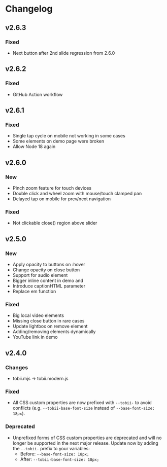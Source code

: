 # Changelog

## v2.6.3

### Fixed

- Next button after 2nd slide regression from 2.6.0

## v2.6.2

### Fixed

- GitHub Action workflow

## v2.6.1

### Fixed

- Single tap cycle on mobile not working in some cases
- Some elements on demo page were broken
- Allow Node 18 again

## v2.6.0

### New

- Pinch zoom feature for touch devices
- Double click and wheel zoom with mouse/touch clamped pan
- Delayed tap on mobile for prev/next navigation

### Fixed

- Not clickable close() region above slider

## v2.5.0

### New

- Apply opacity to buttons on :hover
- Change opacity on close button
- Support for audio element
- Bigger inline content in demo and
- Introduce captionHTML parameter
- Replace em function

### Fixed

- Big local video elements
- Missing close button in rare cases
- Update lightbox on remove element
- Adding/removing elements dynamically
- YouTube link in demo

## v2.4.0

### Changes

- tobii.mjs -> tobii.modern.js

### Fixed

- All CSS custom properties are now prefixed with `--tobii-` to avoid conflicts (e.g. `--tobii-base-font-size` instead of `--base-font-size: 18px`).

### Deprecated

- Unprefixed forms of CSS custom properties are deprecated and will no longer be supported in the next major release. Update now by adding the `--tobii-` prefix to your variables:
    - Before: `--base-font-size: 18px;`
    - After: `--tobii-base-font-size: 18px;`
